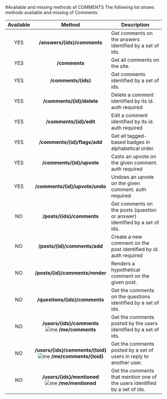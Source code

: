 #Available and missing methods of COMMENTS
The following list shows methods available and missing of Comments:

| Available | Method                                  | Description
|:---------:|:---------------------------------------:| -----------------------------------------------------------------------|
| YES       | **/answers/{ids}/comments**             | Get comments on the answers identified by a set of ids.                |
| YES       | **/comments**                           | Get all comments on the site.                                          |
| YES       | **/comments/{ids}**                     | Get comments identified by a set of ids.                               |
| YES       | **/comments/{id}/delete**               | Delete a comment identified by its id. auth required                   |
| YES       | **/comments/{id}/edit**                 | Edit a comment identified by its id. auth required                     |
| YES       | **/comments/{id}/flags/add**            | Get all tagged-based badges in alphabetical order.                     |
| YES       | **/comments/{id}/upvote**               | Casts an upvote on the given comment. auth required                        |
| YES       | **/comments/{id}/upvote/undo**          | Undoes an upvote on the given comment. auth required                       |
| NO        | **/posts/{ids}/comments**               | Get comments on the posts (question or answer) identified by a set of ids. |
| NO        | **/posts/{id}/comments/add**            | Create a new comment on the post identified by id. auth required           |
| NO        | **/posts/{id}/comments/render**         | Renders a hypothetical comment on the given post.                          |
| NO        | **/questions/{ids}/comments**           | Get the comments on the questions identified by a set of ids.              |
| NO        | **/users/{ids}/comments** <br/> ![me](https://cdn.sstatic.net/apiv2/img/me.png?v=f1cb4f2bb0ba) **/me/comments** | Get the comments posted by the users identified by a set of ids. |
| NO        | **/users/{ids}/comments/{toid}** <br/> ![me](https://cdn.sstatic.net/apiv2/img/me.png?v=f1cb4f2bb0ba) **/me/comments/{toid}** | Get the comments posted by a set of users in reply to another user. |
| NO        | **/users/{ids}/mentioned** <br/> ![me](https://cdn.sstatic.net/apiv2/img/me.png?v=f1cb4f2bb0ba) **/me/mentioned** | Get the comments that mention one of the users identified by a set of ids. |
